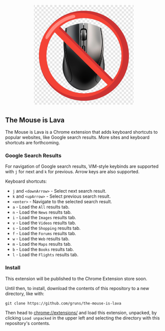 <h1 align="center">
  <img src="logo.png" width="320px" height="320px" alt="The Mouse is Lava">
</h1>


## The Mouse is Lava

The Mouse is Lava is a Chrome extension that adds keyboard shortcuts to
popular websites, like Google search results. More sites and keyboard
shortcuts are forthcoming.

### Google Search Results

For navigation of Google search results, VIM-style keybinds are
supported with `j` for next and `k` for previous. Arrow keys are also
supported.

Keyboard shortcuts:

- `j` and `<downArrow>` - Select next search result.
- `k` and `<upArrow>` - Select previous search result.
- `<enter>` - Navigate to the selected search result.
- `a` - Load the `All` results tab.
- `n` - Load the `News` results tab.
- `i` - Load the `Images` results tab.
- `v` - Load the `Videos` results tab.
- `s` - Load the `Shopping` results tab.
- `f` - Load the `Forums` results tab.
- `w` - Load the `Web` results tab.
- `m` - Load the `Maps` results tab.
- `b` - Load the `Books` results tab.
- `l` - Load the `Flights` results tab.


### Install

This extension will be published to the Chrome Extension store soon.

Until then, to install, download the contents of this repository to a
new directory, like with:

```
git clone https://github.com/gruns/the-mouse-is-lava
```

Then head to [chrome://extensions/](chrome://extensions/) and load this
extension, unpacked, by clicking `Load unpacked` in the upper left and
selecting the directory with this repository's contents.

